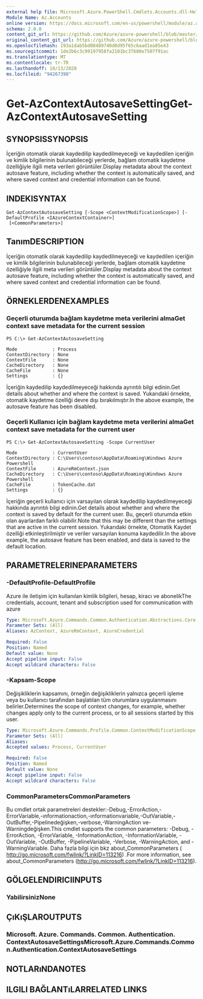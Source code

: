 ```yaml
---
external help file: Microsoft.Azure.PowerShell.Cmdlets.Accounts.dll-Help.xml
Module Name: Az.Accounts
online version: https://docs.microsoft.com/en-us/powershell/module/az.accounts/get-azcontextautosavesetting
schema: 2.0.0
content_git_url: https://github.com/Azure/azure-powershell/blob/master/src/Accounts/Accounts/help/Get-AzContextAutosaveSetting.md
original_content_git_url: https://github.com/Azure/azure-powershell/blob/master/src/Accounts/Accounts/help/Get-AzContextAutosaveSetting.md
ms.openlocfilehash: 193a1dab5bd08489740d0d95f65c6aad1ea85e43
ms.sourcegitcommit: 1de2b6c3c99197958fa2101bc37680e7507f91ac
ms.translationtype: MT
ms.contentlocale: tr-TR
ms.lasthandoff: 10/13/2020
ms.locfileid: "94267398"
---
```

# <span data-ttu-id="dd4ce-101">Get-AzContextAutosaveSetting</span><span class="sxs-lookup"><span data-stu-id="dd4ce-101">Get-AzContextAutosaveSetting</span></span>

## <span data-ttu-id="dd4ce-102">SYNOPSIS</span><span class="sxs-lookup"><span data-stu-id="dd4ce-102">SYNOPSIS</span></span>
<span data-ttu-id="dd4ce-103">İçeriğin otomatik olarak kaydedilip kaydedilmeyeceği ve kaydedilen içeriğin ve kimlik bilgilerinin bulunabileceği yerlerde, bağlam otomatik kaydetme özelliğiyle ilgili meta verileri görüntüler.</span><span class="sxs-lookup"><span data-stu-id="dd4ce-103">Display metadata about the context autosave feature, including whether the context is automatically saved, and where saved context and credential information can be found.</span></span>

## <span data-ttu-id="dd4ce-104">INDEKI</span><span class="sxs-lookup"><span data-stu-id="dd4ce-104">SYNTAX</span></span>

```
Get-AzContextAutosaveSetting [-Scope <ContextModificationScope>] [-DefaultProfile <IAzureContextContainer>]
 [<CommonParameters>]
```

## <span data-ttu-id="dd4ce-105">Tanım</span><span class="sxs-lookup"><span data-stu-id="dd4ce-105">DESCRIPTION</span></span>
<span data-ttu-id="dd4ce-106">İçeriğin otomatik olarak kaydedilip kaydedilmeyeceği ve kaydedilen içeriğin ve kimlik bilgilerinin bulunabileceği yerlerde, bağlam otomatik kaydetme özelliğiyle ilgili meta verileri görüntüler.</span><span class="sxs-lookup"><span data-stu-id="dd4ce-106">Display metadata about the context autosave feature, including whether the context is automatically saved, and where saved context and credential information can be found.</span></span>

## <span data-ttu-id="dd4ce-107">ÖRNEKLERDEN</span><span class="sxs-lookup"><span data-stu-id="dd4ce-107">EXAMPLES</span></span>

### <span data-ttu-id="dd4ce-108">Geçerli oturumda bağlam kaydetme meta verilerini alma</span><span class="sxs-lookup"><span data-stu-id="dd4ce-108">Get context save metadata for the current session</span></span>
```
PS C:\> Get-AzContextAutosaveSetting

Mode             : Process
ContextDirectory : None
ContextFile      : None
CacheDirectory   : None
CacheFile        : None
Settings         : {}
```

<span data-ttu-id="dd4ce-109">İçeriğin kaydedilip kaydedilmeyeceği hakkında ayrıntılı bilgi edinin.</span><span class="sxs-lookup"><span data-stu-id="dd4ce-109">Get details about whether and where the context is saved.</span></span>  <span data-ttu-id="dd4ce-110">Yukarıdaki örnekte, otomatik kaydetme özelliği devre dışı bırakılmıştır.</span><span class="sxs-lookup"><span data-stu-id="dd4ce-110">In the above example, the autosave feature has been disabled.</span></span>

### <span data-ttu-id="dd4ce-111">Geçerli Kullanıcı için bağlam kaydetme meta verilerini alma</span><span class="sxs-lookup"><span data-stu-id="dd4ce-111">Get context save metadata for the current user</span></span>
```
PS C:\> Get-AzContextAutosaveSetting -Scope CurrentUser

Mode             : CurrentUser
ContextDirectory : C:\Users\contoso\AppData\Roaming\Windows Azure Powershell
ContextFile      : AzureRmContext.json
CacheDirectory   : C:\Users\contoso\AppData\Roaming\Windows Azure Powershell
CacheFile        : TokenCache.dat
Settings         : {}
```

<span data-ttu-id="dd4ce-112">İçeriğin geçerli kullanıcı için varsayılan olarak kaydedilip kaydedilmeyeceği hakkında ayrıntılı bilgi edinin.</span><span class="sxs-lookup"><span data-stu-id="dd4ce-112">Get details about whether and where the context is saved by default for the current user.</span></span>  <span data-ttu-id="dd4ce-113">Bu, geçerli oturumda etkin olan ayarlardan farklı olabilir.</span><span class="sxs-lookup"><span data-stu-id="dd4ce-113">Note that this may be different than the settings that are active in the current session.</span></span> <span data-ttu-id="dd4ce-114">Yukarıdaki örnekte, Otomatik Kaydet özelliği etkinleştirilmiştir ve veriler varsayılan konuma kaydedilir.</span><span class="sxs-lookup"><span data-stu-id="dd4ce-114">In the above example, the autosave feature has been enabled, and data is saved to the default location.</span></span>

## <span data-ttu-id="dd4ce-115">PARAMETRELERINE</span><span class="sxs-lookup"><span data-stu-id="dd4ce-115">PARAMETERS</span></span>

### <span data-ttu-id="dd4ce-116">-DefaultProfile</span><span class="sxs-lookup"><span data-stu-id="dd4ce-116">-DefaultProfile</span></span>
<span data-ttu-id="dd4ce-117">Azure ile iletişim için kullanılan kimlik bilgileri, hesap, kiracı ve abonelik</span><span class="sxs-lookup"><span data-stu-id="dd4ce-117">The credentials, account, tenant and subscription used for communication with azure</span></span>

```yaml
Type: Microsoft.Azure.Commands.Common.Authentication.Abstractions.Core.IAzureContextContainer
Parameter Sets: (All)
Aliases: AzContext, AzureRmContext, AzureCredential

Required: False
Position: Named
Default value: None
Accept pipeline input: False
Accept wildcard characters: False
```

### <span data-ttu-id="dd4ce-118">-Kapsam</span><span class="sxs-lookup"><span data-stu-id="dd4ce-118">-Scope</span></span>
<span data-ttu-id="dd4ce-119">Değişikliklerin kapsamını, örneğin değişikliklerin yalnızca geçerli işleme veya bu kullanıcı tarafından başlatılan tüm oturumlara uygulanmasını belirler.</span><span class="sxs-lookup"><span data-stu-id="dd4ce-119">Determines the scope of context changes, for example, whether changes apply only to the current process, or to all sessions started by this user.</span></span>

```yaml
Type: Microsoft.Azure.Commands.Profile.Common.ContextModificationScope
Parameter Sets: (All)
Aliases:
Accepted values: Process, CurrentUser

Required: False
Position: Named
Default value: None
Accept pipeline input: False
Accept wildcard characters: False
```

### <span data-ttu-id="dd4ce-120">CommonParameters</span><span class="sxs-lookup"><span data-stu-id="dd4ce-120">CommonParameters</span></span>
<span data-ttu-id="dd4ce-121">Bu cmdlet ortak parametreleri destekler:-Debug,-ErrorAction,-ErrorVariable,-ınformationaction,-ınformationvariable,-OutVariable,-OutBuffer,-Pipelinedeğişken,-verbose,-WarningAction ve-Warningdeğişken.</span><span class="sxs-lookup"><span data-stu-id="dd4ce-121">This cmdlet supports the common parameters: -Debug, -ErrorAction, -ErrorVariable, -InformationAction, -InformationVariable, -OutVariable, -OutBuffer, -PipelineVariable, -Verbose, -WarningAction, and -WarningVariable.</span></span> <span data-ttu-id="dd4ce-122">Daha fazla bilgi için bkz about_CommonParameters ( http://go.microsoft.com/fwlink/?LinkID=113216) .</span><span class="sxs-lookup"><span data-stu-id="dd4ce-122">For more information, see about_CommonParameters (http://go.microsoft.com/fwlink/?LinkID=113216).</span></span>

## <span data-ttu-id="dd4ce-123">GÖLGELENDIRICI</span><span class="sxs-lookup"><span data-stu-id="dd4ce-123">INPUTS</span></span>

### <span data-ttu-id="dd4ce-124">Yabilirsiniz</span><span class="sxs-lookup"><span data-stu-id="dd4ce-124">None</span></span>

## <span data-ttu-id="dd4ce-125">ÇıKıŞLAR</span><span class="sxs-lookup"><span data-stu-id="dd4ce-125">OUTPUTS</span></span>

### <span data-ttu-id="dd4ce-126">Microsoft. Azure. Commands. Common. Authentication. ContextAutosaveSettings</span><span class="sxs-lookup"><span data-stu-id="dd4ce-126">Microsoft.Azure.Commands.Common.Authentication.ContextAutosaveSettings</span></span>

## <span data-ttu-id="dd4ce-127">NOTLARıNDA</span><span class="sxs-lookup"><span data-stu-id="dd4ce-127">NOTES</span></span>

## <span data-ttu-id="dd4ce-128">ILGILI BAĞLANTıLAR</span><span class="sxs-lookup"><span data-stu-id="dd4ce-128">RELATED LINKS</span></span>
